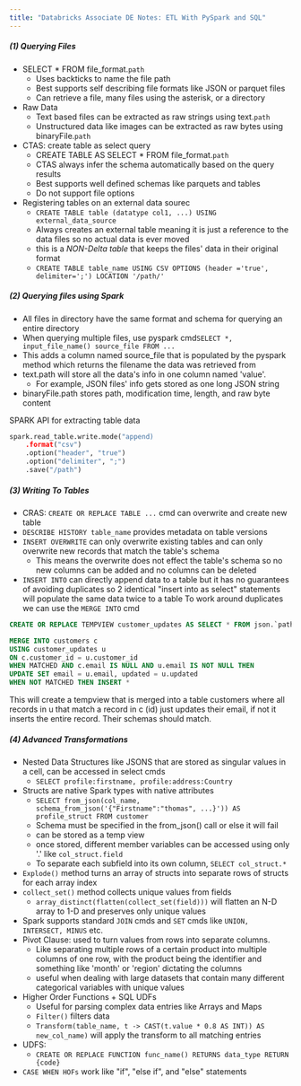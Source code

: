 ```yaml
---
title: "Databricks Associate DE Notes: ETL With PySpark and SQL"
---
```


##### (1) Querying Files
- SELECT * FROM file_format.`path`
	- Uses backticks to name the file path
	- Best supports self describing file formats like JSON or parquet files
	- Can retrieve a file, many files using the asterisk, or a directory
- Raw Data
	- Text based files can be extracted as raw strings using text.`path`
	- Unstructured data like images can be extracted as raw bytes using binaryFile.`path`
- CTAS: create table as select query
	- CREATE TABLE AS SELECT * FROM file_format.`path` 
	- CTAS always infer the schema automatically based on the query results
	- Best supports well defined schemas like parquets and tables
	- Do not support file options
- Registering tables on an external data sourec
	- `CREATE TABLE table (datatype col1, ...) USING external_data_source`
	- Always creates an external table meaning it is just a reference to the data files so no actual data is ever moved
	- this is a *NON-Delta table* that keeps the files' data in their original format
	- `CREATE TABLE table_name USING CSV OPTIONS (header ='true', delimiter=';') LOCATION '/path/'`

##### (2) Querying files using Spark 
- All files in directory have the same format and schema for querying an entire directory
- When querying multiple files, use pyspark cmd`SELECT *, input_file_name() source_file FROM ... `
- This adds a column named source_file that is populated by the pyspark method which returns the filename the data was retrieved from
- text.path will store all the data's info in one column named 'value'.
	- For example, JSON files' info gets stored as one long JSON string
- binaryFile.path stores path, modification time, length, and raw byte content

SPARK API for extracting table data
```python
spark.read_table.write.mode("append)
	.format("csv")
	.option("header", "true")
	.option("delimiter", ";")
	.save("/path")

```

##### (3) Writing To Tables
- CRAS: `CREATE OR REPLACE TABLE ...` cmd can overwrite and create new table
- `DESCRIBE HISTORY table_name` provides metadata on table versions
- `INSERT OVERWRITE` can only overwrite existing tables and can only overwrite new records that match the table's schema
	- This means the overwrite does not effect the table's schema so no new columns can be added and no columns can be deleted
- `INSERT INTO` can directly append data to a table but it has no guarantees of avoiding duplicates so 2 identical "insert into as select" statements will populate the same data twice to a table
To work around duplicates we can use the `MERGE INTO` cmd
```SQL
CREATE OR REPLACE TEMPVIEW customer_updates AS SELECT * FROM json.`path`;

MERGE INTO customers c
USING customer_updates u
ON c.customer_id = u.customer_id
WHEN MATCHED AND c.email IS NULL AND u.email IS NOT NULL THEN
UPDATE SET email = u.email, updated = u.updated
WHEN NOT MATCHED THEN INSERT *
```
This will create a tempview that is merged into a table customers where all records in u that match a record in c (id) just updates their email, if not it inserts the entire record. Their schemas should match.

##### (4) Advanced Transformations
- Nested Data Structures like JSONS that are stored as singular values in a cell, can be accessed in select cmds
	- `SELECT profile:firstname, profile:address:Country` 
- Structs are native Spark types with native attributes
	- `SELECT from_json(col_name, schema_from_json('{"Firstname":"thomas", ...}')) AS profile_struct FROM customer` 
	- Schema must be specified in the from_json() call or else it will fail
	- can be stored as a temp view
	- once stored, different member variables can be accessed using only '.' like `col_struct.field` 
	- To separate each subfield into its own column, `SELECT col_struct.*` 
- `Explode()` method turns an array of structs into separate rows of structs for each array index
- `collect_set()` method collects unique values from fields 
	- `array_distinct(flatten(collect_set(field)))` will flatten an N-D array to 1-D and preserves only unique values
- Spark supports standard `JOIN` cmds and `SET` cmds like `UNION, INTERSECT, MINUS` etc.
- Pivot Clause: used to turn values from rows into separate columns.
	- Like separating multiple rows of a certain product into multiple columns of one row, with the product being the identifier and something like 'month' or 'region' dictating the columns
	- useful when dealing with large datasets that contain many different categorical variables with unique values
- Higher Order Functions + SQL UDFs
	- Useful for parsing complex data entries like Arrays and Maps
	- `Filter()` filters data
	- `Transform(table_name, t -> CAST(t.value * 0.8 AS INT)) AS new_col_name)` will apply the transform to all matching entries
- UDFS: 
	- `CREATE OR REPLACE FUNCTION func_name() RETURNS data_type RETURN {code}`
- `CASE WHEN HOFs` work like "if", "else if", and "else" statements
